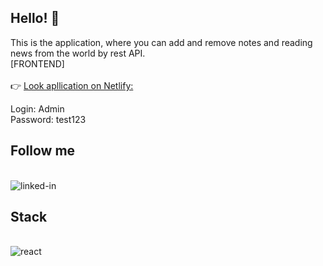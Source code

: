 ## Hello! 👋

This is the application, where you can add and remove notes and reading news from the world by rest API.
<br>[FRONTEND]
<br><br>
👉 <a href="https://notepad-application-v1.netlify.app/" target="_blank" >Look apllication on Netlify:</a>
<br>

Login: Admin<br>
Password: test123

## Follow me

<br>[<img align="left" alt="linked-in" src="https://img.shields.io/badge/linkedin-%230077B5.svg?&style=for-the-badge&logo=linkedin&logoColor=white" />](https://www.linkedin.com/in/jakub-koz%C5%82owski-3a8434131/)<br>

## Stack

<br><img align="left" alt="react" src="https://img.shields.io/badge/react%20-%2320232a.svg?&style=for-the-badge&logo=react&logoColor=%2361DAFB" />
